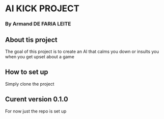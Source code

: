 # AI KICK PROJECT
### By Armand DE FARIA LEITE


## **About tis project**

The goal of this project is to create an AI that calms you down or insults you when you get upset about a game

## **How to set up**

Simply clone the project


## **Curent version 0.1.0**
For now just the repo is set up
